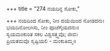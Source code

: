 +++
title = "274 ನಯದಿನ್ದ ಸೋಕು,"

+++
ನಯದಿಂದ ಸೋಕು, ನೀಂ ದಯೆಯಿಂದ ನೋಡದನು।  
ಭಯದಿನೋಲಗಿಸು, ನೀಂ ಪೂಜೆಗೈಯದನು॥  
ಸ್ವಯಮಂಕುರಿತ ಸಕಲ ವಿಶ್ವಸತ್ತ್ವವೊ; ಜೀವ।  
ಪ್ರಿಯತಮವೊ ಸೃಷ್ಟಿಯಲಿ - ಮಂಕುತಿಮ್ಮ॥  
